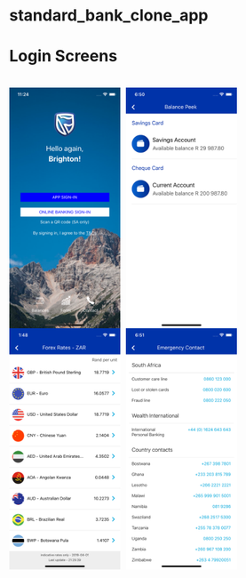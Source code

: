 # standard_bank_clone_app

<h1> Login Screens <h1>
<div style="display:in-line">
    <img src="./src/assets/images/screenshots/login.png"
     alt="Markdown Monster icon"
     style="float: left; margin-right: 10px;" width="200" />
     <img src="./src/assets/images/screenshots/balances.png"
     alt="Markdown Monster icon"
     style="float: left; margin-right: 10px;" width="200" />
     <img src="./src/assets/images/screenshots/forex.png"
     alt="Markdown Monster icon"
     style="float: left; margin-right: 10px;" width="200" />
     <img src="./src/assets/images/screenshots/contacts.png"
     alt="Markdown Monster icon"
     style="float: left; margin-right: 10px;" width="200" />
</div>

